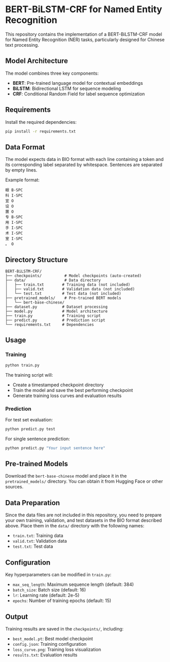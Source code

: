 # BERT-BiLSTM-CRF for Named Entity Recognition

This repository contains the implementation of a BERT-BiLSTM-CRF model for Named Entity Recognition (NER) tasks, particularly designed for Chinese text processing.

## Model Architecture

The model combines three key components:
- **BERT**: Pre-trained language model for contextual embeddings
- **BiLSTM**: Bidirectional LSTM for sequence modeling
- **CRF**: Conditional Random Field for label sequence optimization

## Requirements

Install the required dependencies:

```bash
pip install -r requirements.txt
```

## Data Format

The model expects data in BIO format with each line containing a token and its corresponding label separated by whitespace. Sentences are separated by empty lines.

Example format:
```
眼 B-SPC
科 I-SPC
宜 O
设 O
置 O
专 B-SPC
用 I-SPC
手 I-SPC
术 I-SPC
室 I-SPC
。 O
```

## Directory Structure

```
BERT-BiLSTM-CRF/
├── checkpoints/          # Model checkpoints (auto-created)
├── data/                 # Data directory
│   ├── train.txt        # Training data (not included)
│   ├── valid.txt        # Validation data (not included)
│   └── test.txt         # Test data (not included)
├── pretrained_models/    # Pre-trained BERT models
│   └── bert-base-chinese/
├── dataset.py           # Dataset processing
├── model.py             # Model architecture
├── train.py             # Training script
├── predict.py           # Prediction script
└── requirements.txt     # Dependencies
```

## Usage

### Training

```bash
python train.py
```

The training script will:
- Create a timestamped checkpoint directory
- Train the model and save the best performing checkpoint
- Generate training loss curves and evaluation results

### Prediction

For test set evaluation:
```bash
python predict.py test
```

For single sentence prediction:
```bash
python predict.py "Your input sentence here"
```

## Pre-trained Models

Download the `bert-base-chinese` model and place it in the `pretrained_models/` directory. You can obtain it from Hugging Face or other sources.

## Data Preparation

Since the data files are not included in this repository, you need to prepare your own training, validation, and test datasets in the BIO format described above. Place them in the `data/` directory with the following names:
- `train.txt`: Training data
- `valid.txt`: Validation data  
- `test.txt`: Test data

## Configuration

Key hyperparameters can be modified in `train.py`:
- `max_seq_length`: Maximum sequence length (default: 384)
- `batch_size`: Batch size (default: 16)
- `lr`: Learning rate (default: 2e-5)
- `epochs`: Number of training epochs (default: 15)

## Output

Training results are saved in the `checkpoints/`, including:
- `best_model.pt`: Best model checkpoint
- `config.json`: Training configuration
- `loss_curve.png`: Training loss visualization
- `results.txt`: Evaluation results
